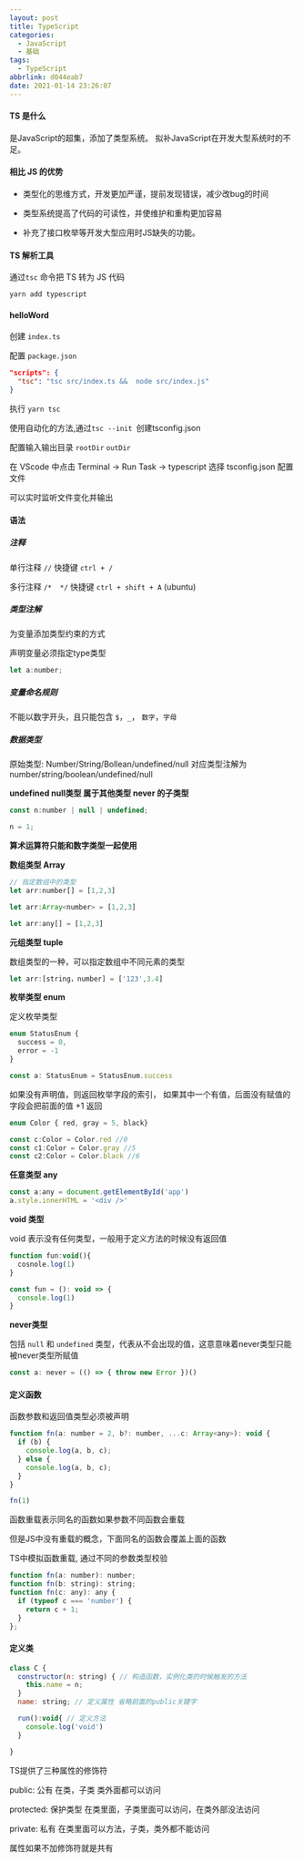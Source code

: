 ```yaml
---
layout: post
title: TypeScript
categories:
  - JavaScript
  - 基础
tags:
  - TypeScript
abbrlink: d044eab7
date: 2021-01-14 23:26:07
---
```


#### TS 是什么

是JavaScript的超集，添加了类型系统。 拟补JavaScript在开发大型系统时的不足。

#### 相比 JS 的优势

+ 类型化的思维方式，开发更加严谨，提前发现错误，减少改bug的时间

+ 类型系统提高了代码的可读性，并使维护和重构更加容易

+ 补充了接口枚举等开发大型应用时JS缺失的功能。

#### TS 解析工具

通过`tsc` 命令把 TS 转为 JS 代码

```bash
yarn add typescript
```

#### helloWord

创建 `index.ts`

配置 `package.json`

```json
"scripts": {
  "tsc": "tsc src/index.ts &&  node src/index.js"
}
```

执行 `yarn tsc`

使用自动化的方法,通过`tsc --init `创建tsconfig.json

配置输入输出目录 `rootDir` `outDir`

在 VScode 中点击 Terminal -> Run Task -> typescript 选择 tsconfig.json 配置文件

可以实时监听文件变化并输出


#### 语法

##### 注释

单行注释 `//` 快捷键 `ctrl + /`

多行注释 `/*  */` 快捷键 `ctrl + shift + A` (ubuntu)

##### 类型注解

为变量添加类型约束的方式

声明变量必须指定type类型

```javascript
let a:number;
```

##### 变量命名规则

不能以数字开头，且只能包含 `$`，`_`， `数字`，`字母`


##### 数据类型

原始类型: Number/String/Bollean/undefined/null 对应类型注解为 number/string/boolean/undefined/null

**undefined null类型 属于其他类型 never 的子类型**

```javascript
const n:number | null | undefined;

n = 1;
```

**算术运算符只能和数字类型一起使用**


**数组类型 Array**

```javascript
// 指定数组中的类型
let arr:number[] = [1,2,3]
```

```javascript
let arr:Array<number> = [1,2,3]
```

```javascript
let arr:any[] = [1,2,3]
```

**元组类型 tuple**

数组类型的一种，可以指定数组中不同元素的类型

```javascript
let arr:[string，number] = ['123',3.4]
```

**枚举类型 enum**

定义枚举类型

```javascript
enum StatusEnum {
  success = 0,
  error = -1
}

const a: StatusEnum = StatusEnum.success
```

如果没有声明值，则返回枚举字段的索引， 如果其中一个有值，后面没有赋值的字段会把前面的值 +1 返回

```javascript
enum Color { red, gray = 5, black}

const c:Color = Color.red //0
const c1:Color = Color.gray //5
const c2:Color = Color.black //6
```

**任意类型 any**

```javascript
const a:any = document.getElementById('app')
a.style.innerHTML = '<div />'
```

**void 类型**

void 表示没有任何类型，一般用于定义方法的时候没有返回值

```javascript
function fun:void(){
  cosnole.log(1)
}

const fun = (): void => {
  console.log(1)
}
```

**never类型**

包括 `null` 和 `undefined` 类型，代表从不会出现的值，这意意味着never类型只能被never类型所赋值

```javascript
const a: never = (() => { throw new Error })()
```

#### 定义函数

函数参数和返回值类型必须被声明

```javascript
function fn(a: number = 2, b?: number, ...c: Array<any>): void {
  if (b) {
    console.log(a, b, c);
  } else {
    console.log(a, b, c);
  }
}

fn(1)
```

函数重载表示同名的函数如果参数不同函数会重载

但是JS中没有重载的概念，下面同名的函数会覆盖上面的函数

TS中模拟函数重载, 通过不同的参数类型校验

```javascript
function fn(a: number): number;
function fn(b: string): string;
function fn(c: any): any {
  if (typeof c === 'number') {
    return c + 1;
  }
};
```


#### 定义类

```javascript
class C {
  constructor(n: string) { // 构造函数，实例化类的时候触发的方法
    this.name = n;
  }
  name: string; // 定义属性 省略前面的public关键字

  run():void{ // 定义方法
    console.log('void')
  }

}
```

TS提供了三种属性的修饰符

public: 公有 在类，子类 类外面都可以访问

protected: 保护类型 在类里面，子类里面可以访问，在类外部没法访问

private: 私有 在类里面可以方法，子类，类外都不能访问

属性如果不加修饰符就是共有

